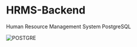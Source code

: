 # HRMS-Backend
Human Resource Management System
PostgreSQL

![POSTGRE](https://user-images.githubusercontent.com/40796026/124520249-864ec500-ddf4-11eb-809b-08bbe91e8373.png)
